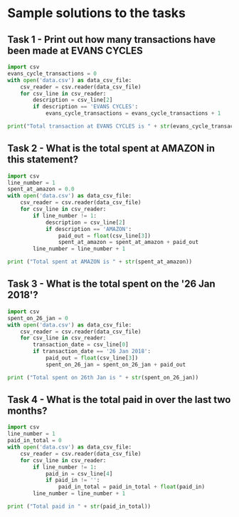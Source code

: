 # Sample solutions to the tasks

## Task 1 - Print out how many transactions have been made at EVANS CYCLES
```python
import csv
evans_cycle_transactions = 0
with open('data.csv') as data_csv_file:
    csv_reader = csv.reader(data_csv_file)
    for csv_line in csv_reader:
        description = csv_line[2] 
        if description == 'EVANS CYCLES':
            evans_cycle_transactions = evans_cycle_transactions + 1

print("Total transaction at EVANS CYCLES is " + str(evans_cycle_transactions))
```
## Task 2 - What is the total spent at AMAZON in this statement?
```python
import csv
line_number = 1
spent_at_amazon = 0.0
with open('data.csv') as data_csv_file:
    csv_reader = csv.reader(data_csv_file)
    for csv_line in csv_reader:
        if line_number != 1:
            description = csv_line[2]
            if description == 'AMAZON':
                paid_out = float(csv_line[3])
                spent_at_amazon = spent_at_amazon + paid_out
        line_number = line_number + 1

print ("Total spent at AMAZON is " + str(spent_at_amazon))
```
## Task 3 - What is the total spent on the '26 Jan 2018'?
```python
import csv
spent_on_26_jan = 0
with open('data.csv') as data_csv_file:
    csv_reader = csv.reader(data_csv_file)
    for csv_line in csv_reader:
        transaction_date = csv_line[0] 
        if transaction_date == '26 Jan 2018':
            paid_out = float(csv_line[3])
            spent_on_26_jan = spent_on_26_jan + paid_out

print ("Total spent on 26th Jan is " + str(spent_on_26_jan))
```
## Task 4 - What is the total paid in over the last two months?
```python
import csv
line_number = 1
paid_in_total = 0
with open('data.csv') as data_csv_file:
    csv_reader = csv.reader(data_csv_file)
    for csv_line in csv_reader:
        if line_number != 1:
            paid_in = csv_line[4]
            if paid_in != '':
                paid_in_total = paid_in_total + float(paid_in)
        line_number = line_number + 1

print ("Total paid in " + str(paid_in_total))
```